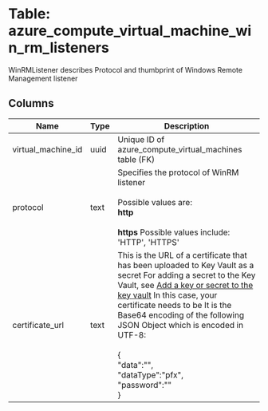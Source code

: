 
# Table: azure_compute_virtual_machine_win_rm_listeners
WinRMListener describes Protocol and thumbprint of Windows Remote Management listener
## Columns
| Name        | Type           | Description  |
| ------------- | ------------- | -----  |
|virtual_machine_id|uuid|Unique ID of azure_compute_virtual_machines table (FK)|
|protocol|text|Specifies the protocol of WinRM listener <br><br> Possible values are: <br>**http** <br><br> **https** Possible values include: 'HTTP', 'HTTPS'|
|certificate_url|text|This is the URL of a certificate that has been uploaded to Key Vault as a secret For adding a secret to the Key Vault, see [Add a key or secret to the key vault](https://docsmicrosoftcom/azure/key-vault/key-vault-get-started/#add) In this case, your certificate needs to be It is the Base64 encoding of the following JSON Object which is encoded in UTF-8: <br><br> {<br>  "data":"<Base64-encoded-certificate>",<br>  "dataType":"pfx",<br>  "password":"<pfx-file-password>"<br>}|
